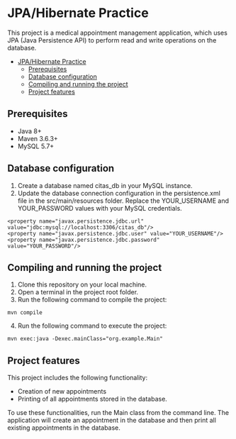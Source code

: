 # JPA/Hibernate Practice

This project is a medical appointment management application, which uses JPA (Java Persistence API) to perform read and write operations on the database.

<!-- TOC -->
* [JPA/Hibernate Practice](#jpahibernate-practice)
  * [Prerequisites](#prerequisites)
  * [Database configuration](#database-configuration)
  * [Compiling and running the project](#compiling-and-running-the-project)
  * [Project features](#project-features)
<!-- TOC -->

## Prerequisites
- Java 8+
- Maven 3.6.3+
- MySQL 5.7+

## Database configuration
1. Create a database named citas_db in your MySQL instance.
2. Update the database connection configuration in the persistence.xml file in the src/main/resources folder. Replace the YOUR_USERNAME and YOUR_PASSWORD values with your MySQL credentials.

```
<property name="javax.persistence.jdbc.url" value="jdbc:mysql://localhost:3306/citas_db"/>
<property name="javax.persistence.jdbc.user" value="YOUR_USERNAME"/>
<property name="javax.persistence.jdbc.password" value="YOUR_PASSWORD"/>
```

## Compiling and running the project
1. Clone this repository on your local machine.
2. Open a terminal in the project root folder.
3. Run the following command to compile the project:

```
mvn compile
```

4. Run the following command to execute the project:

```
mvn exec:java -Dexec.mainClass="org.example.Main"
```

## Project features
This project includes the following functionality:
- Creation of new appointments
- Printing of all appointments stored in the database.

To use these functionalities, run the Main class from the command line. The application will create an appointment in the database and then print all existing appointments in the database.
